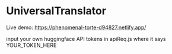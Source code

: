 # UniversalTranslator

Live demo: https://phenomenal-torte-d94827.netlify.app/


input your own huggingface API tokens in apiReq.js where it says YOUR_TOKEN_HERE
